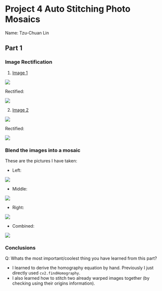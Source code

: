 # Project 4 Auto Stitching Photo Mosaics

Name: Tzu-Chuan Lin

## Part 1

### Image Rectification

1. [Image 1](https://unsplash.com/photos/z11gbBo13ro)

![](./src_imgs/ronnie.jpeg)

Rectified:

![](./demo/ronnie-rectified.jpg)


2. [Image 2](https://unsplash.com/photos/ptXFlLXuFME)

![](./src_imgs/sarah-khan.jpeg)

Rectified:

![](./demo/sarah-rectified.jpg)

### Blend the images into a mosaic

These are the pictures I have taken:

* Left:

![](./src_imgs/hall/left.jpg)

* Middle:

![](./src_imgs/hall/mid.jpg)

* Right:

![](./src_imgs/hall/right.jpg)

* Combined:

![](./demo/ihouse_merged.jpg)


### Conclusions


Q: Whats the most important/coolest thing you have learned from this part?

* I learned to derive the homography equation by hand. Previously I just directly used `cv2.findHomography`.
* I also learned how to stitch two already warped images together (by checking using their origins information).
